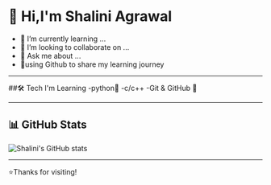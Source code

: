 # 👋 Hi,I'm Shalini Agrawal

- 🌱 I’m currently learning ...
- 👯 I’m looking to collaborate on ...
- 💬 Ask me about ...
- 🚀using Github to share my learning journey

---
##🛠️ Tech I'm Learning
-python🦆
-c/c++
-Git & GitHub 🔗

---
## 📊 GitHub Stats
![Shalini's GitHub stats](https://github-readme-stats.vercel.app/api?username=ShaliniAgrawal12&show_icons=true&theme=transparent&hide_border=true)

---

⭐Thanks for visiting!
